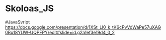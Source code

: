 # Skoloas_JS
#JavaSvript
https://docs.google.com/presentation/d/1XSt_Ll0_k_tK6cPvVdWaPe57uXAG0Bu18YUW-UQPFPY/edit#slide=id.g2a1ef3e19d4_0_2
